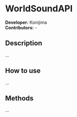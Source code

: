 # WorldSoundAPI
**Developer:** Konijima  
**Contributors:**  -

## Description
...

## How to use
...

## Methods
...
